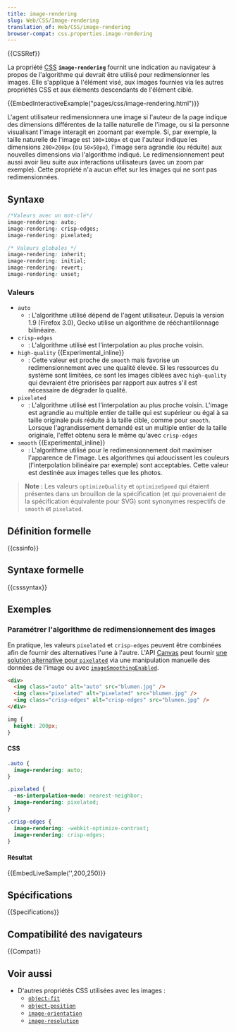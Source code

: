 ```yaml
---
title: image-rendering
slug: Web/CSS/Image-rendering
translation_of: Web/CSS/image-rendering
browser-compat: css.properties.image-rendering
---
```

{{CSSRef}}

La propriété [CSS](/fr/docs/Web/CSS) **`image-rendering`** fournit une indication au navigateur à propos de l'algorithme qui devrait être utilisé pour redimensionner les images. Elle s'applique à l'élément visé, aux images fournies via les autres propriétés CSS et aux éléments descendants de l'élément ciblé.

{{EmbedInteractiveExample("pages/css/image-rendering.html")}}

L'agent utilisateur redimensionnera une image si l'auteur de la page indique des dimensions différentes de la taille naturelle de l'image, ou si la personne visualisant l'image interagit en zoomant par exemple. Si, par exemple, la taille naturelle de l'image est `100×100px` et que l'auteur indique les dimensions `200×200px` (ou `50×50px`), l'image sera agrandie (ou réduite) aux nouvelles dimensions via l'algorithme indiqué. Le redimensionnement peut aussi avoir lieu suite aux interactions utilisateurs (avec un zoom par exemple). Cette propriété n'a aucun effet sur les images qui ne sont pas redimensionnées.

## Syntaxe

```css
/*Valeurs avec un mot-clé*/
image-rendering: auto;
image-rendering: crisp-edges;
image-rendering: pixelated;

/* Valeurs globales */
image-rendering: inherit;
image-rendering: initial;
image-rendering: revert;
image-rendering: unset;
```

### Valeurs

- `auto`
  - : L'algorithme utilisé dépend de l'agent utilisateur. Depuis la version 1.9 (Firefox 3.0), Gecko utilise un algorithme de rééchantillonnage bilinéaire.
- `crisp-edges`
  - : L'algorithme utilisé est l'interpolation au plus proche voisin.
- `high-quality` {{Experimental_inline}}
  - : Cette valeur est proche de `smooth` mais favorise un redimensionnement avec une qualité élevée. Si les ressources du système sont limitées, ce sont les images ciblées avec `high-quality` qui devraient être priorisées par rapport aux autres s'il est nécessaire de dégrader la qualité.
- `pixelated`
  - : L'algorithme utilisé est l'interpolation au plus proche voisin. L'image est agrandie au multiple entier de taille qui est supérieur ou égal à sa taille originale puis réduite à la taille cible, comme pour `smooth`. Lorsque l'agrandissement demandé est un multiple entier de la taille originale, l'effet obtenu sera le même qu'avec `crisp-edges`
- `smooth` {{Experimental_inline}}
  - : L'algorithme utilisé pour le redimensionnement doit maximiser l'apparence de l'image. Les algorithmes qui adoucissent les couleurs (l'interpolation bilinéaire par exemple) sont acceptables. Cette valeur est destinée aux images telles que les photos.

> **Note :** Les valeurs `optimizeQuality` et `optimizeSpeed` qui étaient présentes dans un brouillon de la spécification (et qui provenaient de la spécification équivalente pour SVG) sont synonymes respectifs de `smooth` et `pixelated`.

## Définition formelle

{{cssinfo}}

## Syntaxe formelle

{{csssyntax}}

## Exemples

### Paramétrer l'algorithme de redimensionnement des images

En pratique, les valeurs `pixelated` et `crisp-edges` peuvent être combinées afin de fournir des alternatives l'une à l'autre. L'API [Canvas](/fr/docs/Web/API/Canvas_API) peut fournir [une solution alternative pour `pixelated`](http://phrogz.net/tmp/canvas_image_zoom.html) via une manipulation manuelle des données de l'image ou avec [`imageSmoothingEnabled`](/fr/docs/Web/API/CanvasRenderingContext2D/imageSmoothingEnabled).

```html hidden
<div>
  <img class="auto" alt="auto" src="blumen.jpg" />
  <img class="pixelated" alt="pixelated" src="blumen.jpg" />
  <img class="crisp-edges" alt="crisp-edges" src="blumen.jpg" />
</div>
```

```css hidden
img {
  height: 200px;
}
```

#### CSS

```css
.auto {
  image-rendering: auto;
}

.pixelated {
  -ms-interpolation-mode: nearest-neighbor;
  image-rendering: pixelated;
}

.crisp-edges {
  image-rendering: -webkit-optimize-contrast;
  image-rendering: crisp-edges;
}
```

#### Résultat

{{EmbedLiveSample('',200,250)}}

## Spécifications

{{Specifications}}

## Compatibilité des navigateurs

{{Compat}}

## Voir aussi

- D'autres propriétés CSS utilisées avec les images&nbsp;:
  - [`object-fit`](/fr/docs/Web/CSS/object-fit)
  - [`object-position`](/fr/docs/Web/CSS/object-position)
  - [`image-orientation`](/fr/docs/Web/CSS/image-orientation)
  - [`image-resolution`](/fr/docs/Web/CSS/image-resolution)
